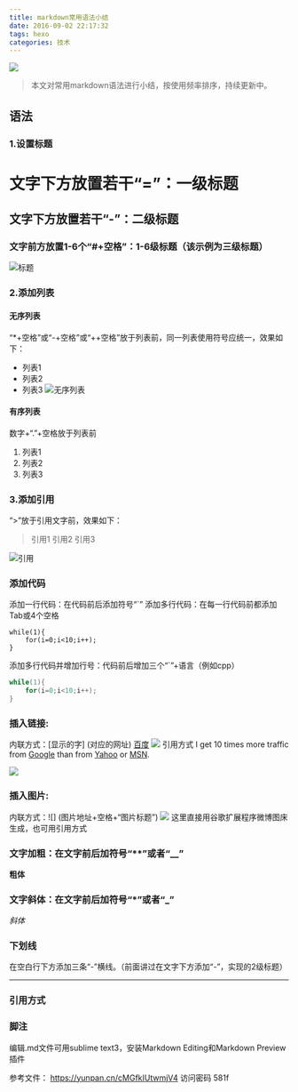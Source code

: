 ```yaml
---
title: markdown常用语法小结
date: 2016-09-02 22:17:32
tags: hexo
categories: 技术
---
```


![](http://ww3.sinaimg.cn/large/a8fc9690gw1f7he37ihtsj20zk0k0jvb.jpg)

>本文对常用markdown语法进行小结，按使用频率排序，持续更新中。

<!-- more -->

## 语法
### 1.设置标题
文字下方放置若干“=”：一级标题
=================
文字下方放置若干“-”：二级标题
-----------------
### 文字前方放置1-6个“#+空格”：1-6级标题（该示例为三级标题）
![](http://ww3.sinaimg.cn/mw690/a8fc9690gw1f7fp15hlyej20dj034t9f.jpg "标题")

### 2.添加列表
#### 无序列表
“*+空格”或“-+空格”或“++空格”放于列表前，同一列表使用符号应统一，效果如下：
* 列表1
* 列表2
* 列表3
![](http://ww2.sinaimg.cn/mw690/a8fc9690gw1f7fp21twtnj20en02pgm1.jpg "无序列表")

#### 有序列表
数字+“.”+空格放于列表前
1. 列表1
2. 列表2
3. 列表3



### 3.添加引用
“>”放于引用文字前，效果如下：
>引用1
>引用2
>引用3

![](http://ww2.sinaimg.cn/mw690/a8fc9690gw1f7fp4j23ngj206r02pglr.jpg "引用")


### 添加代码
添加一行代码：在代码前后添加符号“`”
添加多行代码：在每一行代码前都添加Tab或4个空格

	while(1){
		for(i=0;i<10;i++);
	}
添加多行代码并增加行号：代码前后增加三个“`”+语言（例如cpp）

```cpp
while(1){
	for(i=0;i<10;i++);
}
```
### 插入链接:
内联方式：[显示的字] (对应的网址)
[百度](http://baidu.com)
![](http://ww4.sinaimg.cn/mw690/a8fc9690gw1f7fpdwjzb9j208k01caa7.jpg)
引用方式
I get 10 times more traffic from [Google][1] than from [Yahoo][2] or [MSN][3].  

[1]: http://google.com/        "Google" 
[2]: http://search.yahoo.com/  "Yahoo Search" 
[3]: http://search.msn.com/    "MSN Search"
![](http://ww2.sinaimg.cn/large/a8fc9690gw1f7g8xle9w5j20js03mjsh.jpg)

### 插入图片:
内联方式：![] (图片地址+空格+“图片标题”)
![](http://ww4.sinaimg.cn/mw690/a8fc9690gw1f7fpikdwlfj20fo01ejru.jpg)
这里直接用谷歌扩展程序微博图床生成，也可用引用方式

### 文字加粗：在文字前后加符号“**”或者“__”
**粗体**
### 文字斜体：在文字前后加符号“*”或者“_”
*斜体*

### 下划线
在空白行下方添加三条“-”横线。（前面讲过在文字下方添加“-”，实现的2级标题）

---


### 引用方式
### 脚注
编辑.md文件可用sublime text3，安装Markdown Editing和Markdown Preview插件


参考文件：
https://yunpan.cn/cMGfkIUtwmjV4  访问密码 581f